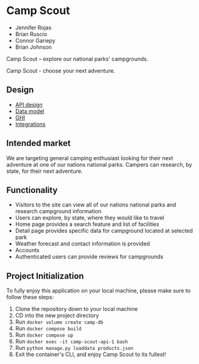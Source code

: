 # Camp Scout

- Jennifer Rojas
- Brian Ruscio
- Connor Gariepy
- Brian Johnson

Camp Scout – explore our national parks' campgrounds.

Camp Scout - choose your next adventure.

## Design

- [API design](docs/apis.md)
- [Data model](docs/data-model.md)
- [GHI](docs/ghi.md)
- [Integrations](docs/integrations.md)

## Intended market

We are targeting general camping enthusiast looking for their next adventure at one of our nations national parks. Campers can research, by state, for their next adventure.

## Functionality

- Visitors to the site can view all of our nations national parks and research campground information
- Users can explore, by state, where they would like to travel
- Home page provides a search feature and list of facilities
- Detail page provides specific data for campground located at selected park
- Weather forecast and contact information is provided
- Accounts
- Authenticated users can provide reviews for campgrounds

## Project Initialization

To fully enjoy this application on your local machine, please make sure to follow these steps:

1. Clone the repository down to your local machine
2. CD into the new project directory
3. Run `docker volume create camp-db`
4. Run `docker compose build`
5. Run `docker compose up`
6. Run `docker exec -it camp-scout-api-1 bash`
7. Run `python manage.py loaddata products.json`
8. Exit the container's CLI, and enjoy Camp Scout to its fullest!
